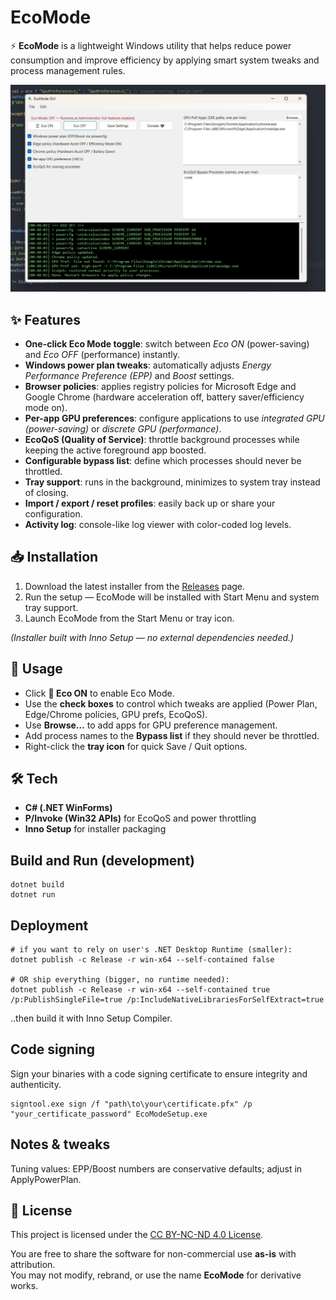 # EcoMode

⚡ **EcoMode** is a lightweight Windows utility that helps reduce power consumption and improve efficiency by applying smart system tweaks and process management rules.

![EcoMode Screenshot](docs/screenshot.png)

## ✨ Features

* **One-click Eco Mode toggle**: switch between *Eco ON* (power-saving) and *Eco OFF* (performance) instantly.
* **Windows power plan tweaks**: automatically adjusts *Energy Performance Preference (EPP)* and *Boost* settings.
* **Browser policies**: applies registry policies for Microsoft Edge and Google Chrome (hardware acceleration off, battery saver/efficiency mode on).
* **Per-app GPU preferences**: configure applications to use *integrated GPU (power-saving)* or *discrete GPU (performance)*.
* **EcoQoS (Quality of Service)**: throttle background processes while keeping the active foreground app boosted.
* **Configurable bypass list**: define which processes should never be throttled.
* **Tray support**: runs in the background, minimizes to system tray instead of closing.
* **Import / export / reset profiles**: easily back up or share your configuration.
* **Activity log**: console-like log viewer with color-coded log levels.

## 📥 Installation

1. Download the latest installer from the [Releases](../../releases) page.
2. Run the setup — EcoMode will be installed with Start Menu and system tray support.
3. Launch EcoMode from the Start Menu or tray icon.

*(Installer built with Inno Setup — no external dependencies needed.)*

## 🚀 Usage

* Click **🔋 Eco ON** to enable Eco Mode.
* Use the **check boxes** to control which tweaks are applied (Power Plan, Edge/Chrome policies, GPU prefs, EcoQoS).
* Use **Browse…** to add apps for GPU preference management.
* Add process names to the **Bypass list** if they should never be throttled.
* Right-click the **tray icon** for quick Save / Quit options.

## 🛠 Tech

* **C# (.NET WinForms)**
* **P/Invoke (Win32 APIs)** for EcoQoS and power throttling
* **Inno Setup** for installer packaging

## Build and Run (development)

```
dotnet build
dotnet run
```

## Deployment

```
# if you want to rely on user's .NET Desktop Runtime (smaller):
dotnet publish -c Release -r win-x64 --self-contained false

# OR ship everything (bigger, no runtime needed):
dotnet publish -c Release -r win-x64 --self-contained true /p:PublishSingleFile=true /p:IncludeNativeLibrariesForSelfExtract=true
```

..then build it with Inno Setup Compiler.

## Code signing

Sign your binaries with a code signing certificate to ensure integrity and authenticity.

```
signtool.exe sign /f "path\to\your\certificate.pfx" /p "your_certificate_password" EcoModeSetup.exe
```

## Notes & tweaks

Tuning values: EPP/Boost numbers are conservative defaults; adjust in ApplyPowerPlan.

## 📜 License

This project is licensed under the [CC BY-NC-ND 4.0 License](LICENSE).

You are free to share the software for non-commercial use **as-is** with attribution.  
You may not modify, rebrand, or use the name **EcoMode** for derivative works.  
